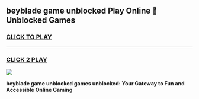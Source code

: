 
## beyblade game unblocked Play Online 👋 Unblocked Games
<h3>
<a href="https://premium.freeplayer.one?title=beyblade_game_unblocked&ref=19F">CLICK TO PLAY</a></h3>
<hr>

<h3>
<a href="https://premium.freeplayer.one?title=beyblade_game_unblocked&ref=19F">CLICK 2 PLAY</a>
  
</h3>

<a href="https://premium.freeplayer.one?title=beyblade_game_unblocked&ref=19F"><img src="https://clearcache.store/games.png"></a>


**beyblade game unblocked games unblocked: Your Gateway to Fun and Accessible Online Gaming**

